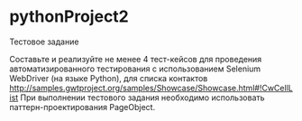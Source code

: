 # pythonProject2

Тестовое задание

Составьте и реализуйте не менее 4 тест-кейсов для проведения автоматизированного тестирования с использованием Selenium WebDriver (на языке Python), 
для списка контактов http://samples.gwtproject.org/samples/Showcase/Showcase.html#!CwCellList
При выполнении тестового задания необходимо использовать паттерн-проектирования PageObject.
